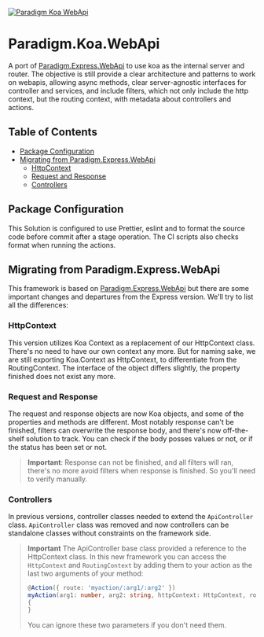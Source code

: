 [![Paradigm Koa WebApi](https://github.com/MiracleDevs/Paradigm.Koa.WebApi/actions/workflows/build-and-test.yml/badge.svg?branch=main)](https://github.com/MiracleDevs/Paradigm.Koa.WebApi/actions/workflows/build-and-test.yml)

# Paradigm.Koa.WebApi <!-- omit in toc -->

A port of [Paradigm.Express.WebApi](https://github.com/MiracleDevs/Paradigm.Express.Web.Api) to use koa as the internal server and router. The objective is still provide a clear architecture and patterns to work on webapis, allowing async methods, clear server-agnostic interfaces for controller and services, and include filters, which not only include the http context, but the routing context, with metadata about controllers and actions.

## Table of Contents <!-- omit in toc -->

-   [Package Configuration](#package-configuration)
-   [Migrating from Paradigm.Express.WebApi](#migrating-from-paradigmexpresswebapi)
    -   [HttpContext](#httpcontext)
    -   [Request and Response](#request-and-response)
    -   [Controllers](#controllers)

## Package Configuration

This Solution is configured to use Prettier, eslint and to format the source code before commit after a stage operation. The CI scripts also checks format when running the actions.

## Migrating from Paradigm.Express.WebApi

This framework is based on [Paradigm.Express.WebApi](https://github.com/MiracleDevs/Paradigm.Express.Web.Api) but there are some important changes and departures from the Express version. We'll try to list all the differences:

### HttpContext

This version utilizes Koa Context as a replacement of our HttpContext class. There's no need to have our own context any more. But for naming sake, we are still exporting Koa.Context as HttpContext, to differentiate from the RoutingContext. The interface of the object differs slightly, the property finished does not exist any more.

### Request and Response

The request and response objects are now Koa objects, and some of the properties and methods are different. Most notably response can't be finished, filters can overwrite the response body, and there's now off-the-shelf solution to track. You can check if the body posses values or not, or if the status has been set or not.

> **Important**: Response can not be finished, and all filters will ran, there's no more avoid filters when response is finished. So you'll need to verify manually.

### Controllers

In previous versions, controller classes needed to extend the `ApiController` class. `ApiController` class was removed and now controllers can be standalone classes without constraints on the framework side.

> **Important** The ApiController base class provided a reference to the HttpContext class. In this new framework you can access the `HttpContext` and `RoutingContext` by adding them to your action as the last two arguments of your method:
>
> ```ts
> @Action({ route: 'myaction/:arg1/:arg2' })
> myAction(arg1: number, arg2: string, httpContext: HttpContext, routingContext: RoutingContext): Promise<void>
> {
> }
> ```
>
> You can ignore these two parameters if you don't need them.
